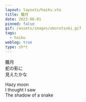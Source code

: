 ```yaml
---
layout: layouts/haiku.vto
title: 朧月
date: 2023-06-01
pinned: false
gif: /assets/images/oborotsuki.gif
tags:
  - haiku
weblog: true
type: sh*t
---
```


<!-- jp -->

朧月
<br> 蛇の影に
<br> 見えたかな

<!-- endjp -->

<!-- en -->

Hazy moon
<br> I thought I saw
<br> The shadow of a snake

<!-- enden -->
